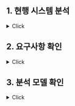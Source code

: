 ## **1. 현행 시스템 분석**
<details><summary>Click</summary>
 1. 플랫폼 기능 분석
    1.플랫폼의 개념
       1. 애플리케이션을 구동시키는데 필요한 **소프트웨어**의 환경.
       2. 동일 플랫폼 내 상호 호환이 가능하도록 만들어진 결합체.
       3. 각 그룹이 얻고자 하는 가치를 공정한 거래를 통해 교환할 수 있도록 구축된 환경.

    
 2. 플랫폼의 기능
    1. 소프트웨어 개발과 운영비용이 감소, 생산성 향상.
    2. 커뮤니티를 형성, **네트워크 효과**를 유발.
</details>



## **2. 요구사항 확인**
<details><summary>Click</summary>
</details>


## **3. 분석 모델 확인**
<details><summary>Click</summary>
</details>
